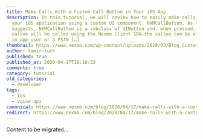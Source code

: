 ```yaml
---
title: Make Calls With a Custom Call Button in Your iOS App
description: In this tutorial, we will review how to easily make calls inside of
  your iOS application using a custom UI component, NXMCallButton. As the name
  suggests, NXMCallButton is a subclass of UIButton and, when pressed, the
  callee will be called using the Nexmo Client SDK—the callee can be either an
  in-app user or a PSTN […]
thumbnail: https://www.nexmo.com/wp-content/uploads/2020/03/Blog_Customer-Call-Button_1200x600-1.png
author: tamir-tuch
published: true
published_at: 2020-04-17T10:10:33
comments: true
category: tutorial
old_categories:
  - developer
tags:
  - ios
  - voice-api
canonical: https://www.nexmo.com/blog/2020/04/17/make-calls-with-a-custom-call-button-in-your-ios-app-dr
redirect: https://www.nexmo.com/blog/2020/04/17/make-calls-with-a-custom-call-button-in-your-ios-app-dr
---
```

Content to be migrated...